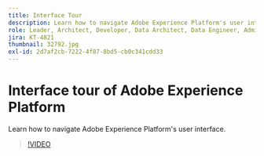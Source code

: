 ```yaml
---
title: Interface Tour
description: Learn how to navigate Adobe Experience Platform's user interface.
role: Leader, Architect, Developer, Data Architect, Data Engineer, Admin, User
jira: KT-4821
thumbnail: 32792.jpg
exl-id: 2d7af2cb-7222-4f87-8bd5-cb0c341cdd33
---
```

# Interface tour of Adobe Experience Platform

Learn how to navigate Adobe Experience Platform's user interface.

>[!VIDEO](https://video.tv.adobe.com/v/32792?quality=12&learn=on)

